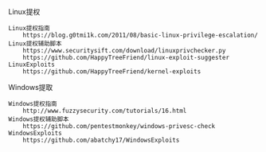 Linux提权

    Linux提权指南
        https://blog.g0tmi1k.com/2011/08/basic-linux-privilege-escalation/
    Linux提权辅助脚本
        https://www.securitysift.com/download/linuxprivchecker.py
        https://github.com/HappyTreeFriend/linux-exploit-suggester
    LinuxExploits
        https://github.com/HappyTreeFriend/kernel-exploits

Windows提取

    Windows提权指南
        http://www.fuzzysecurity.com/tutorials/16.html
    Windows提权辅助脚本
        https://github.com/pentestmonkey/windows-privesc-check
    WindowsExploits
        https://github.com/abatchy17/WindowsExploits

